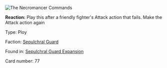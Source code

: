 
![The Necromancer Commands](https://warhammerunderworlds.com/wp-content/uploads/sites/6/2017/12/077_ENG-The-Necromancer-Commands.png)

<b>Reaction:</b> Play this after a friendly fighter's Attack action that fails. Make the Attack action again

Type: Ploy

Faction: [Sepulchral Guard](/factions/sepulchral-guard.md)

Found in: [Sepulchral Guard Expansion](/locations/sepulchral-guard-expansion.md)

Card number: 77
